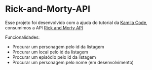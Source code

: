 # Rick-and-Morty-API
Esse projeto foi desenvolvido com a ajuda do tutorial da <a href="https://www.youtube.com/watch?v=LOJaE2MjTjE">Kamila Code</a>, consumimos a API <a href="https://rickandmortyapi.com"> Rick and Morty API </a>

Funcionalidades:
- Procurar um personagem pelo id da listagem
- Procurar um local pelo id da listagem
- Procurar um episódio pelo id da listagem
- Procurar um personagem pelo nome (em desenvolvimento)
